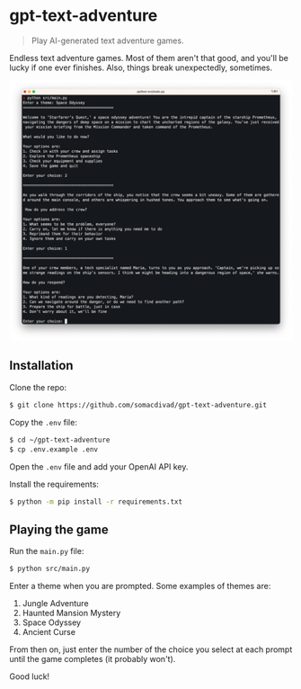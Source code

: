 # gpt-text-adventure
> Play AI-generated text adventure games.

Endless text adventure games.
Most of them aren't that good, and you'll be lucky if one ever finishes.
Also, things break unexpectedly, sometimes.

![A sample run with the "Space Odyssey" theme](space-odyssey.png)

## Installation

Clone the repo:

```sh
$ git clone https://github.com/somacdivad/gpt-text-adventure.git
```

Copy the `.env` file:

```sh
$ cd ~/gpt-text-adventure
$ cp .env.example .env
```

Open the `.env` file and add your OpenAI API key.

Install the requirements:

```sh
$ python -m pip install -r requirements.txt
```

## Playing the game

Run the `main.py` file:

```sh
$ python src/main.py
```

Enter a theme when you are prompted. Some examples of themes are:

1. Jungle Adventure
2. Haunted Mansion Mystery
3. Space Odyssey
4. Ancient Curse

From then on, just enter the number of the choice you select at each prompt until the game completes (it probably won't).

Good luck!
